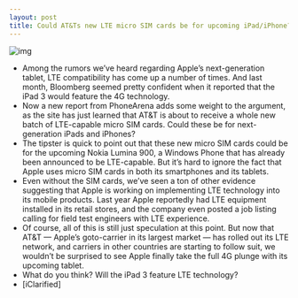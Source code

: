 ```yaml
---
layout: post
title: Could AT&Ts new LTE micro SIM cards be for upcoming iPad/iPhone?
---
```

![img](http://media.idownloadblog.com/wp-content/uploads/2012/02/lte-micro-sim.jpg)
* Among the rumors we’ve heard regarding Apple’s next-generation tablet, LTE compatibility has come up a number of times. And last month, Bloomberg seemed pretty confident when it reported that the iPad 3 would feature the 4G technology.
* Now a new report from PhoneArena adds some weight to the argument, as the site has just learned that AT&T is about to receive a whole new batch of LTE-capable micro SIM cards. Could these be for next-generation iPads and iPhones?
* The tipster is quick to point out that these new micro SIM cards could be for the upcoming Nokia Lumina 900, a Windows Phone that has already been announced to be LTE-capable. But it’s hard to ignore the fact that Apple uses micro SIM cards in both its smartphones and its tablets.
* Even without the SIM cards, we’ve seen a ton of other evidence suggesting that Apple is working on implementing LTE technology into its mobile products. Last year Apple reportedly had LTE equipment installed in its retail stores, and the company even posted a job listing calling for field test engineers with LTE experience.
* Of course, all of this is still just speculation at this point. But now that AT&T — Apple’s goto-carrier in its largest market — has rolled out its LTE network, and carriers in other countries are starting to follow suit, we wouldn’t be surprised to see Apple finally take the full 4G plunge with its upcoming tablet.
* What do you think? Will the iPad 3 feature LTE technology?
* [iClarified]

